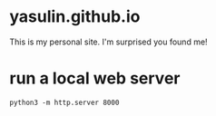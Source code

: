 # yasulin.github.io
This is my personal site. I'm surprised you found me!

# run a local web server
`python3 -m http.server 8000`
